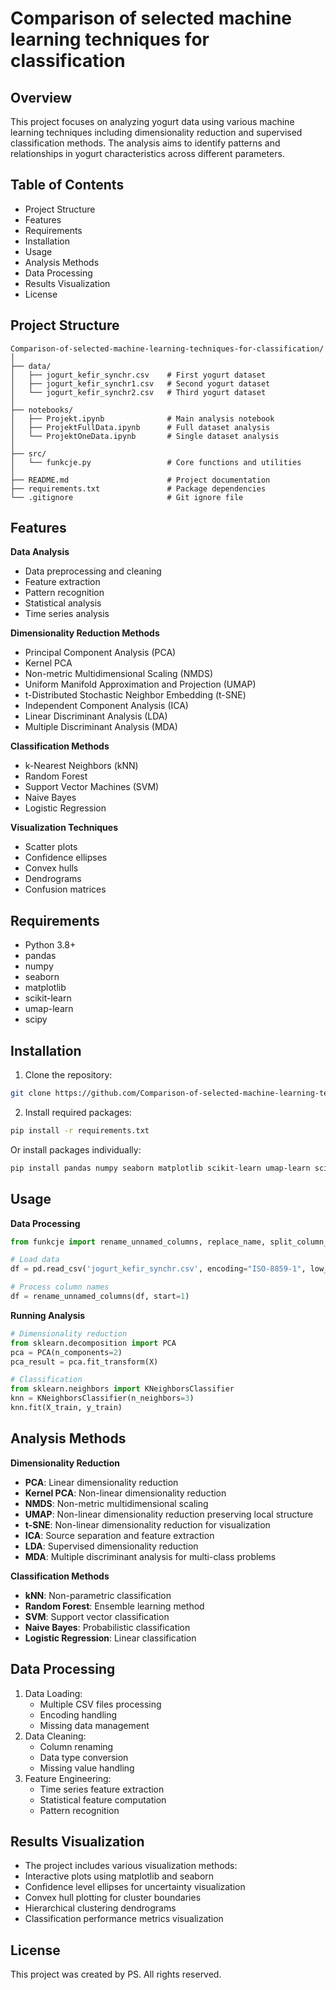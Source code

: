 # Comparison of selected machine learning techniques for classification

## Overview
This project focuses on analyzing yogurt data using various machine learning techniques including dimensionality reduction and supervised classification methods. The analysis aims to identify patterns and relationships in yogurt characteristics across different parameters.

## Table of Contents
- Project Structure
- Features
- Requirements
- Installation
- Usage
- Analysis Methods
- Data Processing
- Results Visualization
- License

## Project Structure 

```
Comparison-of-selected-machine-learning-techniques-for-classification/
│
├── data/
│   ├── jogurt_kefir_synchr.csv    # First yogurt dataset
│   ├── jogurt_kefir_synchr1.csv   # Second yogurt dataset
│   └── jogurt_kefir_synchr2.csv   # Third yogurt dataset
│
├── notebooks/
│   ├── Projekt.ipynb              # Main analysis notebook
│   ├── ProjektFullData.ipynb      # Full dataset analysis
│   └── ProjektOneData.ipynb       # Single dataset analysis
│
├── src/
│   └── funkcje.py                 # Core functions and utilities
│
├── README.md                      # Project documentation
├── requirements.txt               # Package dependencies
└── .gitignore                     # Git ignore file
```

## Features
**Data Analysis**
- Data preprocessing and cleaning
- Feature extraction
- Pattern recognition
- Statistical analysis
- Time series analysis

**Dimensionality Reduction Methods**
- Principal Component Analysis (PCA)
- Kernel PCA
- Non-metric Multidimensional Scaling (NMDS)
- Uniform Manifold Approximation and Projection (UMAP)
- t-Distributed Stochastic Neighbor Embedding (t-SNE)
- Independent Component Analysis (ICA)
- Linear Discriminant Analysis (LDA)
- Multiple Discriminant Analysis (MDA)

**Classification Methods**
- k-Nearest Neighbors (kNN)
- Random Forest
- Support Vector Machines (SVM)
- Naive Bayes
- Logistic Regression

**Visualization Techniques**
- Scatter plots
- Confidence ellipses
- Convex hulls
- Dendrograms
- Confusion matrices

## Requirements
- Python 3.8+
- pandas
- numpy
- seaborn
- matplotlib
- scikit-learn
- umap-learn
- scipy

## Installation
1. Clone the repository:
```sh
git clone https://github.com/Comparison-of-selected-machine-learning-techniques-for-classification.git
```
2. Install required packages:
```sh
pip install -r requirements.txt
```
Or install packages individually:
```sh
pip install pandas numpy seaborn matplotlib scikit-learn umap-learn scipy
```

## Usage
**Data Processing**
```python
from funkcje import rename_unnamed_columns, replace_name, split_column_names

# Load data
df = pd.read_csv('jogurt_kefir_synchr.csv', encoding="ISO-8859-1", low_memory=False)

# Process column names
df = rename_unnamed_columns(df, start=1)
```

**Running Analysis**
```python
# Dimensionality reduction
from sklearn.decomposition import PCA
pca = PCA(n_components=2)
pca_result = pca.fit_transform(X)

# Classification
from sklearn.neighbors import KNeighborsClassifier
knn = KNeighborsClassifier(n_neighbors=3)
knn.fit(X_train, y_train)
```

## Analysis Methods
**Dimensionality Reduction**
- **PCA**: Linear dimensionality reduction
- **Kernel PCA**: Non-linear dimensionality reduction
- **NMDS**: Non-metric multidimensional scaling
- **UMAP**: Non-linear dimensionality reduction preserving local structure
- **t-SNE**: Non-linear dimensionality reduction for visualization
- **ICA**: Source separation and feature extraction
- **LDA**: Supervised dimensionality reduction
- **MDA**: Multiple discriminant analysis for multi-class problems

**Classification Methods**
- **kNN**: Non-parametric classification
- **Random Forest**: Ensemble learning method
- **SVM**: Support vector classification
- **Naive Bayes**: Probabilistic classification
- **Logistic Regression**: Linear classification

## Data Processing
1. Data Loading:
    - Multiple CSV files processing
    - Encoding handling
    - Missing data management
2. Data Cleaning:
    - Column renaming
    - Data type conversion
    - Missing value handling
3. Feature Engineering:
    - Time series feature extraction
    - Statistical feature computation
    - Pattern recognition

## Results Visualization
- The project includes various visualization methods:
- Interactive plots using matplotlib and seaborn
- Confidence level ellipses for uncertainty visualization
- Convex hull plotting for cluster boundaries
- Hierarchical clustering dendrograms
- Classification performance metrics visualization

## License

This project was created by PS. All rights reserved.

